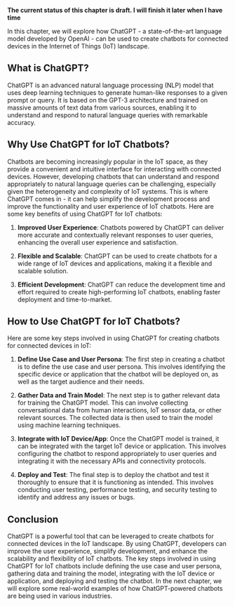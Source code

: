 **The current status of this chapter is draft. I will finish it later when I have time**

In this chapter, we will explore how ChatGPT - a state-of-the-art language model developed by OpenAI - can be used to create chatbots for connected devices in the Internet of Things (IoT) landscape.

**What is ChatGPT?**
--------------------

ChatGPT is an advanced natural language processing (NLP) model that uses deep learning techniques to generate human-like responses to a given prompt or query. It is based on the GPT-3 architecture and trained on massive amounts of text data from various sources, enabling it to understand and respond to natural language queries with remarkable accuracy.

**Why Use ChatGPT for IoT Chatbots?**
-------------------------------------

Chatbots are becoming increasingly popular in the IoT space, as they provide a convenient and intuitive interface for interacting with connected devices. However, developing chatbots that can understand and respond appropriately to natural language queries can be challenging, especially given the heterogeneity and complexity of IoT systems. This is where ChatGPT comes in - it can help simplify the development process and improve the functionality and user experience of IoT chatbots. Here are some key benefits of using ChatGPT for IoT chatbots:

1. **Improved User Experience**: Chatbots powered by ChatGPT can deliver more accurate and contextually relevant responses to user queries, enhancing the overall user experience and satisfaction.

2. **Flexible and Scalable**: ChatGPT can be used to create chatbots for a wide range of IoT devices and applications, making it a flexible and scalable solution.

3. **Efficient Development**: ChatGPT can reduce the development time and effort required to create high-performing IoT chatbots, enabling faster deployment and time-to-market.

**How to Use ChatGPT for IoT Chatbots?**
----------------------------------------

Here are some key steps involved in using ChatGPT for creating chatbots for connected devices in IoT:

1. **Define Use Case and User Persona**: The first step in creating a chatbot is to define the use case and user persona. This involves identifying the specific device or application that the chatbot will be deployed on, as well as the target audience and their needs.

2. **Gather Data and Train Model**: The next step is to gather relevant data for training the ChatGPT model. This can involve collecting conversational data from human interactions, IoT sensor data, or other relevant sources. The collected data is then used to train the model using machine learning techniques.

3. **Integrate with IoT Device/App**: Once the ChatGPT model is trained, it can be integrated with the target IoT device or application. This involves configuring the chatbot to respond appropriately to user queries and integrating it with the necessary APIs and connectivity protocols.

4. **Deploy and Test**: The final step is to deploy the chatbot and test it thoroughly to ensure that it is functioning as intended. This involves conducting user testing, performance testing, and security testing to identify and address any issues or bugs.

**Conclusion**
--------------

ChatGPT is a powerful tool that can be leveraged to create chatbots for connected devices in the IoT landscape. By using ChatGPT, developers can improve the user experience, simplify development, and enhance the scalability and flexibility of IoT chatbots. The key steps involved in using ChatGPT for IoT chatbots include defining the use case and user persona, gathering data and training the model, integrating with the IoT device or application, and deploying and testing the chatbot. In the next chapter, we will explore some real-world examples of how ChatGPT-powered chatbots are being used in various industries.
